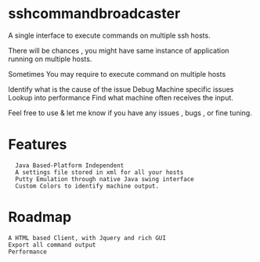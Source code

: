 sshcommandbroadcaster
=====================

A single interface to execute commands on multiple ssh hosts.

There will be chances , you might have same instance of application running on multiple hosts. 

Sometimes You may require to execute command on multiple hosts 

   Identify what is the cause of the issue 
   Debug Machine specific issues
   Lookup into performance
   Find what machine often receives the input.


Feel free to use & let me know if you have any issues , bugs , or fine tuning. 
   
   
Features
========

      Java Based-Platform Independent
      A settings file stored in xml for all your hosts
      Putty Emulation through native Java swing interface
      Custom Colors to identify machine output.


Roadmap
=======

    A HTML based Client, with Jquery and rich GUI
    Export all command output
    Performance 
   
